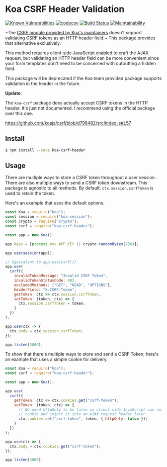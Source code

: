 # Koa CSRF Header Validation

[![Known Vulnerabilities](https://snyk.io/test/github/fkanout/koa-csrf-header/badge.svg)](https://snyk.io/test/github/fkanout/koa-csrf-header)
[![codecov](https://codecov.io/gh/fkanout/koa-csrf-header/branch/master/graph/badge.svg)](https://codecov.io/gh/fkanout/koa-csrf-header)
[![Build Status](https://travis-ci.org/fkanout/koa-csrf-header.svg?branch=master)](https://travis-ci.org/fkanout/koa-csrf-header)
[![Maintainability](https://api.codeclimate.com/v1/badges/aa55921e70a9d5211815/maintainability)](https://codeclimate.com/github/fkanout/koa-csrf-header/maintainability)

~The [CSRF module provided by Koa's maintainers](#koa-csrf) doesn't support
validating CSRF tokens as an HTTP header field.~ This package provides that
alternative exclusively.

This method requires client-side JavaScript enabled to craft the AJAX request,
but validating an HTTP header field can be more convenient since your form
templates don't need to be concerned with outputting a hidden field.

This package will be deprecated if the Koa team provided package supports
validation in the header in the future.

**Update**:

The `koa-csrf` package does actually accept CSRF tokens in the HTTP header. It's
just not documented. I recommend using the official package over this one.

https://github.com/koajs/csrf/blob/d798482/src/index.js#L57

## Install

```sh
$ npm install --save koa-csrf-header
```

## Usage

There are multiple ways to store a CSRF token throughout a user session. There
are also multiple ways to send a CSRF token downstream. This package is agnostic
to all methods. By default, `ctx.session.csrfToken` is used to retain the
token.

Here's an example that uses the default options.

```js
const Koa = require("koa");
const session = require("koa-session");
const crypto = require("crypto");
const csrf = require("koa-csrf-header");

const app = new Koa();

app.keys = [process.env.APP_KEY || crypto.randomBytes(256)];

app.use(session(app));

// Equivalent to app.use(csrf())
app.use(
  csrf({
    invalidTokenMessage: "Invalid CSRF Token",
    invalidTokenStatusCode: 403,
    excludedMethods: ["GET", "HEAD", "OPTIONS"],
    headerField: "X-CSRF-Token",
    getToken: ctx => ctx.session.csrfToken,
    setToken: (token, ctx) => {
      ctx.session.csrfToken = token;
    }
  })
);

app.use(ctx => {
  ctx.body = ctx.session.csrfToken;
});

app.listen(3000);
```

To show that there's multiple ways to store and send a CSRF Token, here's an
example that uses a simple cookie for delivery.

```js
const Koa = require("koa");
const csrf = require("koa-csrf-header");

const app = new Koa();

app.use(
  csrf({
    getToken: ctx => ctx.cookies.get("csrf-token"),
    setToken: (token, ctx) => {
      // We need httpOnly to be false so client-side JavaScript can read the
      // cookie and inject it into an AJAX request header later.
      ctx.cookies.set("csrf-token", token, { httpOnly: false });
    }
  })
);

app.use(ctx => {
  ctx.body = ctx.cookies.get("csrf-token");
});

app.listen(3000);
```

[#koa-csrf]: https://github.com/koajs/csrf
